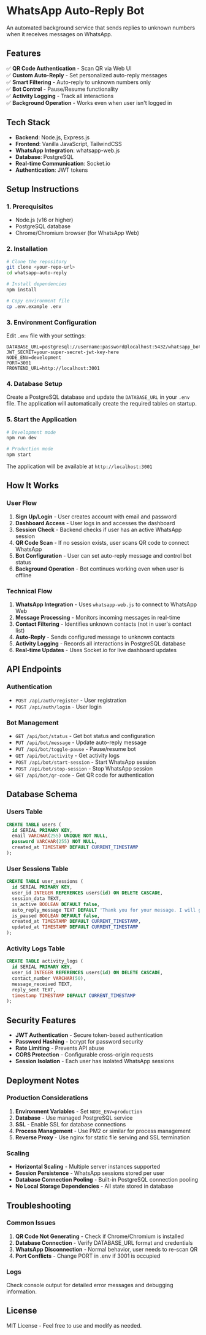 # WhatsApp Auto-Reply Bot

An automated background service that sends replies to unknown numbers when it receives messages on WhatsApp.

## Features

✅ **QR Code Authentication** - Scan QR via Web UI  
✅ **Custom Auto-Reply** - Set personalized auto-reply messages  
✅ **Smart Filtering** - Auto-reply to unknown numbers only  
✅ **Bot Control** - Pause/Resume functionality  
✅ **Activity Logging** - Track all interactions  
✅ **Background Operation** - Works even when user isn't logged in  

## Tech Stack

- **Backend**: Node.js, Express.js
- **Frontend**: Vanilla JavaScript, TailwindCSS
- **WhatsApp Integration**: whatsapp-web.js
- **Database**: PostgreSQL
- **Real-time Communication**: Socket.io
- **Authentication**: JWT tokens

## Setup Instructions

### 1. Prerequisites

- Node.js (v16 or higher)
- PostgreSQL database
- Chrome/Chromium browser (for WhatsApp Web)

### 2. Installation

```bash
# Clone the repository
git clone <your-repo-url>
cd whatsapp-auto-reply

# Install dependencies
npm install

# Copy environment file
cp .env.example .env
```

### 3. Environment Configuration

Edit `.env` file with your settings:

```env
DATABASE_URL=postgresql://username:password@localhost:5432/whatsapp_bot
JWT_SECRET=your-super-secret-jwt-key-here
NODE_ENV=development
PORT=3001
FRONTEND_URL=http://localhost:3001
```

### 4. Database Setup

Create a PostgreSQL database and update the `DATABASE_URL` in your `.env` file. The application will automatically create the required tables on startup.

### 5. Start the Application

```bash
# Development mode
npm run dev

# Production mode
npm start
```

The application will be available at `http://localhost:3001`

## How It Works

### User Flow

1. **Sign Up/Login** - User creates account with email and password
2. **Dashboard Access** - User logs in and accesses the dashboard
3. **Session Check** - Backend checks if user has an active WhatsApp session
4. **QR Code Scan** - If no session exists, user scans QR code to connect WhatsApp
5. **Bot Configuration** - User can set auto-reply message and control bot status
6. **Background Operation** - Bot continues working even when user is offline

### Technical Flow

1. **WhatsApp Integration** - Uses `whatsapp-web.js` to connect to WhatsApp Web
2. **Message Processing** - Monitors incoming messages in real-time
3. **Contact Filtering** - Identifies unknown contacts (not in user's contact list)
4. **Auto-Reply** - Sends configured message to unknown contacts
5. **Activity Logging** - Records all interactions in PostgreSQL database
6. **Real-time Updates** - Uses Socket.io for live dashboard updates

## API Endpoints

### Authentication
- `POST /api/auth/register` - User registration
- `POST /api/auth/login` - User login

### Bot Management
- `GET /api/bot/status` - Get bot status and configuration
- `PUT /api/bot/message` - Update auto-reply message
- `PUT /api/bot/toggle-pause` - Pause/resume bot
- `GET /api/bot/activity` - Get activity logs
- `POST /api/bot/start-session` - Start WhatsApp session
- `POST /api/bot/stop-session` - Stop WhatsApp session
- `GET /api/bot/qr-code` - Get QR code for authentication

## Database Schema

### Users Table
```sql
CREATE TABLE users (
  id SERIAL PRIMARY KEY,
  email VARCHAR(255) UNIQUE NOT NULL,
  password VARCHAR(255) NOT NULL,
  created_at TIMESTAMP DEFAULT CURRENT_TIMESTAMP
);
```

### User Sessions Table
```sql
CREATE TABLE user_sessions (
  id SERIAL PRIMARY KEY,
  user_id INTEGER REFERENCES users(id) ON DELETE CASCADE,
  session_data TEXT,
  is_active BOOLEAN DEFAULT false,
  auto_reply_message TEXT DEFAULT 'Thank you for your message. I will get back to you soon.',
  is_paused BOOLEAN DEFAULT false,
  created_at TIMESTAMP DEFAULT CURRENT_TIMESTAMP,
  updated_at TIMESTAMP DEFAULT CURRENT_TIMESTAMP
);
```

### Activity Logs Table
```sql
CREATE TABLE activity_logs (
  id SERIAL PRIMARY KEY,
  user_id INTEGER REFERENCES users(id) ON DELETE CASCADE,
  contact_number VARCHAR(50),
  message_received TEXT,
  reply_sent TEXT,
  timestamp TIMESTAMP DEFAULT CURRENT_TIMESTAMP
);
```

## Security Features

- **JWT Authentication** - Secure token-based authentication
- **Password Hashing** - bcrypt for password security
- **Rate Limiting** - Prevents API abuse
- **CORS Protection** - Configurable cross-origin requests
- **Session Isolation** - Each user has isolated WhatsApp sessions

## Deployment Notes

### Production Considerations

1. **Environment Variables** - Set `NODE_ENV=production`
2. **Database** - Use managed PostgreSQL service
3. **SSL** - Enable SSL for database connections
4. **Process Management** - Use PM2 or similar for process management
5. **Reverse Proxy** - Use nginx for static file serving and SSL termination

### Scaling

- **Horizontal Scaling** - Multiple server instances supported
- **Session Persistence** - WhatsApp sessions stored per user
- **Database Connection Pooling** - Built-in PostgreSQL connection pooling
- **No Local Storage Dependencies** - All state stored in database

## Troubleshooting

### Common Issues

1. **QR Code Not Generating** - Check if Chrome/Chromium is installed
2. **Database Connection** - Verify DATABASE_URL format and credentials
3. **WhatsApp Disconnection** - Normal behavior, user needs to re-scan QR
4. **Port Conflicts** - Change PORT in .env if 3001 is occupied

### Logs

Check console output for detailed error messages and debugging information.

## License

MIT License - Feel free to use and modify as needed.